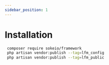 ```yaml
---
sidebar_position: 1
---
```


# Installation

```bash
 composer require sokeio/framework
 php artisan vendor:publish --tag=lfm_config
 php artisan vendor:publish --tag=lfm_public
```
